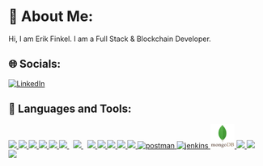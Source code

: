 # 💫 About Me:
Hi, I am Erik Finkel. I am a Full Stack & Blockchain Developer.

## 🌐 Socials:
[![LinkedIn](https://img.shields.io/badge/LinkedIn-%230077B5.svg?logo=linkedin&logoColor=white)](https://linkedin.com/in/ss)

## 🚀 Languages and Tools:

<p align="left"> 
    <a href="https://developer.mozilla.org/en-US/docs/Web/JavaScript" target="_blank"> <img src="https://img.icons8.com/color/1x/000000/javascript.png"/>  </a> 
    <a href="https://www.typescriptlang.org" target="_blank"> <img src="https://img.icons8.com/color/1x/typescript.png"/> </a> 
    <a href="https://reactjs.org/" target="_blank"> <img src="https://img.icons8.com/color/1x/000000/react-native.png"/> </a>
    <a href="https://angular.io/" target="_blank"> <img src="https://img.icons8.com/color/1x/angularjs.png"/> </a>
    <a href="https://redux.js.org/" target="_blank"> <img src="https://img.icons8.com/color/1x/redux.png"/> </a>
    <a style="padding-right:8px;" href="https://nodejs.org" target="_blank"> <img src="https://img.icons8.com/fluency/1x/node-js.png"/> </a> 
    <a style="padding-right:8px;" href="https://www.mysql.com/" target="_blank"> <img src="https://img.icons8.com/fluent/1x/000000/mysql-logo.png"/> </a>
    <a href="https://firebase.google.com/" target="_blank"> <img src="https://img.icons8.com/color/1x/000000/firebase.png"/> </a> 
    <a href="https://git-scm.com/" target="_blank"> <img src="https://img.icons8.com/color/1x/000000/git.png"/> </a> 
    <a href="https://sass-lang.com/" target="_blank"> <img src="https://img.icons8.com/color/1x/sass.png"/> </a>
    <a href="https://sass-lang.com/" target="_blank"> <img src="https://img.icons8.com/color/1x/sass-avatar.png"/> </a> 
    <a href="https://www.mongodb.com/" target="_blank"> <img src="https://img.icons8.com/color/1x/mongodb.png"/> </a> 
    <a href="https://postman.com" target="_blank"> <img src="https://www.vectorlogo.zone/logos/getpostman/getpostman-icon.svg" alt="postman" width="45" height="45"/> </a>   
    <a href="https://www.jenkins.io" target="_blank"> <img src="https://www.vectorlogo.zone/logos/jenkins/jenkins-icon.svg" alt="jenkins" width="48" height="48"/> </a> 
    <a href="https://www.mongodb.com/" target="_blank"> <img src="https://raw.githubusercontent.com/devicons/devicon/master/icons/mongodb/mongodb-original-wordmark.svg" alt="mongodb" width="48" height="48"/> </a> 
    <a href="https://spring.io/projects/spring-boot" target="_blank"> <img src="https://img.icons8.com/color/48/000000/spring-logo.png"/> </a> 
    <a href="https://www.python.org" target="_blank"> <img src="https://img.icons8.com/color/48/000000/python.png"/> </a> 
    <a href="https://redux.js.org" target="_blank"> <img src="https://img.icons8.com/color/48/000000/redux.png"/> </a>
</p>
